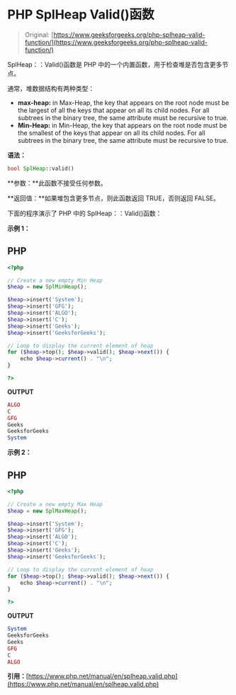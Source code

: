 # PHP SplHeap Valid()函数

> Original: [https://www.geeksforgeeks.org/php-splheap-valid-function/](https://www.geeksforgeeks.org/php-splheap-valid-function/)

SplHeap：：Valid()函数是 PHP 中的一个内置函数，用于检查堆是否包含更多节点。

通常，堆数据结构有两种类型：

*   **max-heap:** in Max-Heap, the key that appears on the root node must be the largest of all the keys that appear on all its child nodes. For all subtrees in the binary tree, the same attribute must be recursive to true.
*   **Min-Heap:** in Min-Heap, the key that appears on the root node must be the smallest of the keys that appear on all its child nodes. For all subtrees in the binary tree, the same attribute must be recursive to true.

**语法：**

```php
bool SplHeap::valid()
```

**参数：**此函数不接受任何参数。

**返回值：**如果堆包含更多节点，则此函数返回 TRUE，否则返回 FALSE。

下面的程序演示了 PHP 中的 SplHeap：：Valid()函数：

**示例 1：**

## PHP

```php
<?php 

// Create a new empty Min Heap 
$heap = new SplMinHeap(); 

$heap->insert('System'); 
$heap->insert('GFG'); 
$heap->insert('ALGO'); 
$heap->insert('C');
$heap->insert('Geeks'); 
$heap->insert('GeeksforGeeks'); 

// Loop to display the current element of heap
for ($heap->top(); $heap->valid(); $heap->next()) {
    echo $heap->current() . "\n";
}

?>
```

**OUTPUT**

```php
ALGO
C
GFG
Geeks
GeeksforGeeks
System
```

**示例 2：**

## PHP

```php
<?php 

// Create a new empty Max Heap 
$heap = new SplMaxHeap(); 

$heap->insert('System'); 
$heap->insert('GFG'); 
$heap->insert('ALGO'); 
$heap->insert('C');
$heap->insert('Geeks'); 
$heap->insert('GeeksforGeeks'); 

// Loop to display the current element of heap
for ($heap->top(); $heap->valid(); $heap->next()) {
    echo $heap->current() . "\n";
}

?>
```

**OUTPUT**

```php
System
GeeksforGeeks
Geeks
GFG
C
ALGO
```

**引用：**[https://www.php.net/manual/en/splheap.valid.php](https://www.php.net/manual/en/splheap.valid.php)